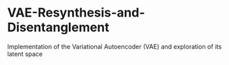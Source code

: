 # VAE-Resynthesis-and-Disentanglement
Implementation of the Variational Autoencoder (VAE) and exploration of its latent space
